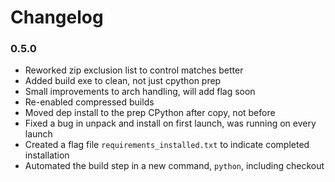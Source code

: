 # Changelog

### 0.5.0
- Reworked zip exclusion list to control matches better
- Added build exe to clean, not just cpython prep
- Small improvements to arch handling, will add flag soon
- Re-enabled compressed builds
- Moved dep install to the prep CPython after copy, not before
- Fixed a bug in unpack and install on first launch, was running on every launch
- Created a flag file `requirements_installed.txt` to indicate completed installation
- Automated the build step in a new command, `python`, including checkout
